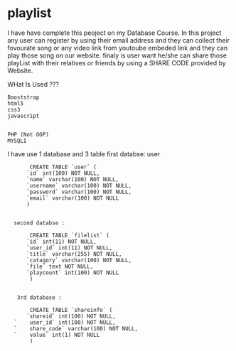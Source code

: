# playlist
I have have complete this peoject on my Database Course. In this project any user can register by using their email address and they can collect their fovourate song or any video link from youtoube embeded link and they can play those song on our website. finaly is user want he/she can share those playList with their relatives or friends by using a SHARE CODE provided by Website.

WHat Is Used ???

    Booststrap
    html5
    css3
    javascript
    
    
    PHP (Not OOP)
    MYSQLI
  
  
  
   I have use 1 database and 3 table
       first databse: user

           CREATE TABLE `user` (
          `id` int(100) NOT NULL,
          `name` varchar(100) NOT NULL,
          `username` varchar(100) NOT NULL,
          `password` varchar(100) NOT NULL,
          `email` varchar(100) NOT NULL
          )


      second databse :

           CREATE TABLE `filelist` (
          `id` int(11) NOT NULL,
          `user_id` int(11) NOT NULL,
          `title` varchar(255) NOT NULL,
          `catagory` varchar(100) NOT NULL,
          `file` text NOT NULL,
          `playcount` int(100) NOT NULL
           )


       3rd database :

           CREATE TABLE `shareinfo` (
          `shareid` int(100) NOT NULL,
      `    user_id` int(100) NOT NULL,
      `    share_code` varchar(100) NOT NULL,
      `    value` int(1) NOT NULL
           ) 

  
   
    
    
    
    
    
